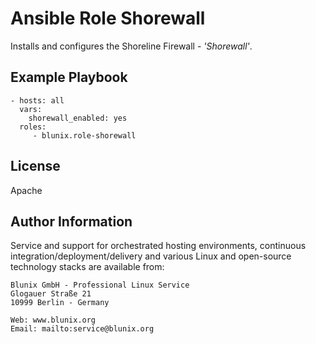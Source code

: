 Ansible Role Shorewall
=========

Installs and configures the Shoreline Firewall - *'Shorewall'*.

Example Playbook
----------------

    - hosts: all
      vars:
        shorewall_enabled: yes
      roles:
         - blunix.role-shorewall

License
-------

Apache

Author Information
------------------

Service and support for orchestrated hosting environments, continuous integration/deployment/delivery and various Linux and open-source technology stacks are available from:

```
Blunix GmbH - Professional Linux Service
Glogauer Straße 21
10999 Berlin - Germany

Web: www.blunix.org
Email: mailto:service@blunix.org
```
